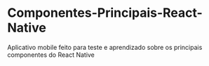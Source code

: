 # Componentes-Principais-React-Native
Aplicativo mobile feito para teste e aprendizado sobre os principais componentes do React Native
